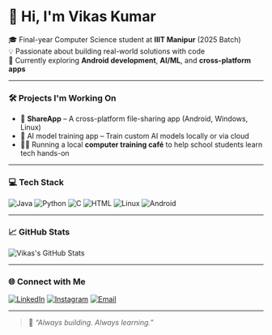 # 👋 Hi, I'm Vikas Kumar

🎓 Final-year Computer Science student at **IIIT Manipur** (2025 Batch)  
💡 Passionate about building real-world solutions with code  
🚀 Currently exploring **Android development**, **AI/ML**, and **cross-platform apps**

---

### 🛠️ Projects I'm Working On

- 📲 **ShareApp** – A cross-platform file-sharing app (Android, Windows, Linux)
- 🤖 AI model training app – Train custom AI models locally or via cloud
- 🧑‍🏫 Running a local **computer training café** to help school students learn tech hands-on

---

### 💻 Tech Stack

![Java](https://img.shields.io/badge/Java-ED8B00?style=for-the-badge&logo=java&logoColor=white)
![Python](https://img.shields.io/badge/Python-3670A0?style=for-the-badge&logo=python&logoColor=white)
![C](https://img.shields.io/badge/C-00599C?style=for-the-badge&logo=c&logoColor=white)
![HTML](https://img.shields.io/badge/HTML-E34F26?style=for-the-badge&logo=html5&logoColor=white)
![Linux](https://img.shields.io/badge/Linux-FCC624?style=for-the-badge&logo=linux&logoColor=black)
![Android](https://img.shields.io/badge/Android-3DDC84?style=for-the-badge&logo=android&logoColor=white)

---

### 📈 GitHub Stats

![Vikas's GitHub Stats](https://github-readme-stats.vercel.app/api?username=VikasGari&show_icons=true&theme=radical)

---

### 🌐 Connect with Me

[![LinkedIn](https://img.shields.io/badge/LinkedIn-blue?style=for-the-badge&logo=linkedin)](https://www.linkedin.com/in/your-link)
[![Instagram](https://img.shields.io/badge/Instagram-e4405f?style=for-the-badge&logo=instagram&logoColor=white)](https://instagram.com/your-handle)
[![Email](https://img.shields.io/badge/Email-D14836?style=for-the-badge&logo=gmail&logoColor=white)](mailto:yourname@iiitmanipur.ac.in)

---

> 🧠 *“Always building. Always learning.”*
